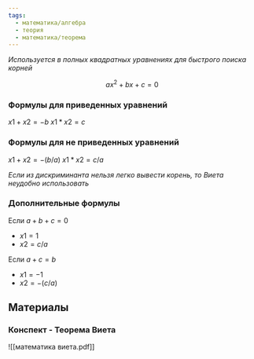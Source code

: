 ```yaml
---
tags:
  - математика/алгебра
  - теория
  - математика/теорема
---
```

*Используется в полных квадратных уравнениях для быстрого поиска корней*

$$ax^2 + bx + c = 0$$

### Формулы для приведенных уравнений

$x1 + x2 = -b$
$x1 * x2 = c$

### Формулы для не приведенных уравнений

$x1 + x2 = - (b / a)$
$x1 * x2 = c / a$

*Если из дискриминанта нельзя легко вывести корень, то Виета неудобно использовать*

### Дополнительные формулы

Если $a + b + c = 0$
- $x1 = 1$
- $x2 = c / a$

Если $a + c = b$
- $x1 = -1$
- $x2 = - (c / a)$

## Материалы

### Конспект - Теорема Виета
![[математика виета.pdf]]